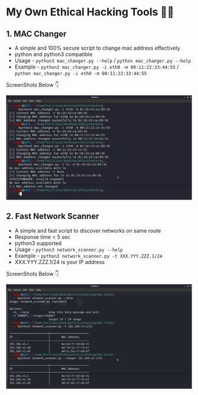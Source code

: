 # My Own Ethical Hacking Tools 🐱‍💻

## 1. MAC Changer
- A simple and 100% secure script to change mac address effectively
- python and python3 compatible
- Usage - ```python3 mac_changer.py --help``` / ```python mac_changer.py --help```
- Example - ```python3 mac_changer.py -i eth0 -m 00:11:22:33:44:55``` / ```python mac_changer.py -i eth0 -m 00:11:22:33:44:55```

ScreenShots Below 👇

![Screenshot-1](https://github.com/deathook007/Ethical-Hacking-Tools/blob/main/MAC%20Address%20Changer/mac_changer.png)


## 2. Fast Network Scanner
- A simple and fast script to discover networks on same route
- Response time < 5 sec
- python3 supported
- Usage - ```python3 network_scanner.py --help```
- Example - ```python3 network_scanner.py -t XXX.YYY.ZZZ.1/24```
- XXX.YYY.ZZZ.1/24 is your IP address

ScreenShots Below 👇

![Screenshot-1](https://github.com/deathook007/Ethical-Hacking-Tools/blob/main/Network%20Scanner/network_scanner.png)
